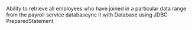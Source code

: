 Ability to retrieve all employees who have joined in a particular data range from the payroll service databaseync it with Database using JDBC PreparedStatement
